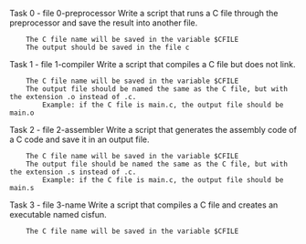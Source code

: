 Task 0 - file 0-preprocessor
	Write a script that runs a C file through the preprocessor and save the result into another file.

		The C file name will be saved in the variable $CFILE
		The output should be saved in the file c

Task 1 - file 1-compiler
	Write a script that compiles a C file but does not link.

		The C file name will be saved in the variable $CFILE
		The output file should be named the same as the C file, but with the extension .o instead of .c.
			Example: if the C file is main.c, the output file should be main.o

Task 2 - file 2-assembler
	Write a script that generates the assembly code of a C code and save it in an output file.

		The C file name will be saved in the variable $CFILE
		The output file should be named the same as the C file, but with the extension .s instead of .c.
			Example: if the C file is main.c, the output file should be main.s

Task 3 - file 3-name
	Write a script that compiles a C file and creates an executable named cisfun.

		The C file name will be saved in the variable $CFILE


